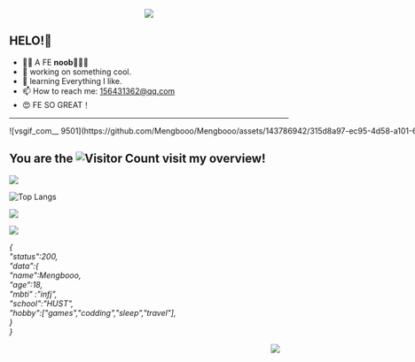
<p align="center">
<img src="https://capsule-render.vercel.app/api?type=waving&color=timeGradient&height=300&&section=header&text={# Hi there}&fontSize=90&fontAlign=50&fontAlignY=30&desc={I'm Mengbooo.You can call me Bolaxious,too.}&descAlign=50&descSize=30&descAlignY=60&animation=twinkling" />
</p>

## HELO!🍟
- 😶‍🌫️ A FE **noob**🍟🍟🍟
- 🔭 working on something cool.
- 🌱 learning Everything I like.
- 📫 How to reach me: 156431362@qq.com
- 😍 FE SO GREAT！

---
<div style="width:100vw">
![vsgif_com__ 9501](https://github.com/Mengbooo/Mengbooo/assets/143786942/315d8a97-ec95-4d58-a101-62c4cd6145e8)


## You are the  ![Visitor Count](https://profile-counter.glitch.me/Mengbooo/count.svg)  visit my overview! 
![](https://github-readme-stats.vercel.app/api?username=Mengbooo&show_icons=true&theme=transparent)

![Top Langs](https://github-readme-stats.vercel.app/api/top-langs/?username=Mengbooo&layout=compact&theme=tokyonight)

![](https://github-readme-activity-graph.cyclic.app/graph?username=Mengbooo&theme=dracula)

<img align="center" src="https://github-readme-stats.vercel.app/api/wakatime?username={Mengbooo}&theme=transparent&hide_border=true&layout=compact&langs_count=22" />

*{<br />
   "status":200,<br />
   "data":{<br />
          "name":Mengbooo,<br />
          "age":18,<br />
          "mbti" :"infj",<br />
          "school":"HUST",<br />
          "hobby":["games","codding","sleep","travel"],<br />
}<br />
}*


<p align="center">
<img src="https://capsule-render.vercel.app/api?type=waving&color=timeGradient&height=300&&section=footer&text={That's ALL}&fontSize=90&fontAlign=50&fontAlignY=70&desc={BYEBYE!}&descAlign=50&descSize=30&descAlignY=40&animation=twinkling" />
</p>
